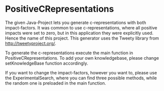 # PositiveCRepresentations

The given Java-Project lets you generate c-representations with both impact-factors. 
It was common to use c-representations, where all positive impacts were set to zero, but in this
application they were explicitly used. Hence the name of this project. 
This generator uses the Tweety library from http://tweetyproject.org/.

To generate the c-representations execute the main function in PositiveCRepresentations. 
To add your own knowledgebase, please change setKnowledgeBase function accordingly.

If you want to change the impact-factors, however you want to, please use the ExperimentalSearch, 
where you can find three possible methods, while the random one is preloaded in the main function.

